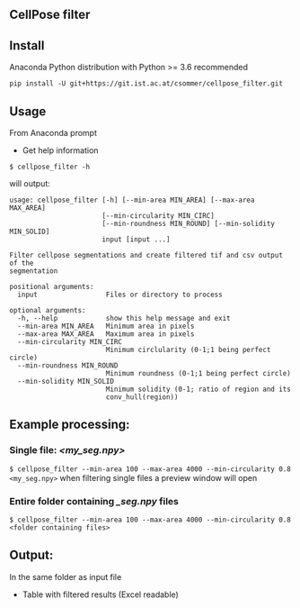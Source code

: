 ## CellPose filter

## Install
Anaconda Python distribution with Python >= 3.6 recommended

```pip install -U git+https://git.ist.ac.at/csommer/cellpose_filter.git```

## Usage
From Anaconda prompt

* Get help information
```
$ cellpose_filter -h
```
will output:

```
usage: cellpose_filter [-h] [--min-area MIN_AREA] [--max-area MAX_AREA]
                       [--min-circularity MIN_CIRC]
                       [--min-roundness MIN_ROUND] [--min-solidity MIN_SOLID]
                       input [input ...]

Filter cellpose segmentations and create filtered tif and csv output of the
segmentation

positional arguments:
  input                 Files or directory to process

optional arguments:
  -h, --help            show this help message and exit
  --min-area MIN_AREA   Minimum area in pixels
  --max-area MAX_AREA   Maximum area in pixels
  --min-circularity MIN_CIRC
                        Minimum circlularity (0-1;1 being perfect circle)
  --min-roundness MIN_ROUND
                        Minimum roundness (0-1;1 being perfect circle)
  --min-solidity MIN_SOLID
                        Minimum solidity (0-1; ratio of region and its
                        conv_hull(region))
```

## Example processing:

### Single file: *<my_seg.npy>*
`$ cellpose_filter --min-area 100 --max-area 4000 --min-circularity 0.8 <my_seg.npy>`
when filtering single files a preview window will open

### Entire folder containing *_seg.npy* files
`$ cellpose_filter --min-area 100 --max-area 4000 --min-circularity 0.8 <folder containing files>`

## Output:
In the same folder as input file
* Table with filtered results (Excel readable)

